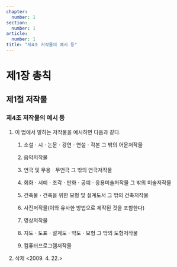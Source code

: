 ```yaml
---
chapter:
  number: 1
section:
  number: 1
article:
  number: 1
title: "제4조 저작물의 예시 등"
---
```


# 제1장 총칙

## 제1절 저작물

### 제4조 저작물의 예시 등

1. 이 법에서 말하는 저작물을 예시하면 다음과 같다.

    1. 소설ㆍ시ㆍ논문ㆍ강연ㆍ연설ㆍ각본 그 밖의 어문저작물

    2. 음악저작물

    3. 연극 및 무용ㆍ무언극 그 밖의 연극저작물

    4. 회화ㆍ서예ㆍ조각ㆍ판화ㆍ공예ㆍ응용미술저작물 그 밖의 미술저작물

    5. 건축물ㆍ건축을 위한 모형 및 설계도서 그 밖의 건축저작물

    6. 사진저작물(이와 유사한 방법으로 제작된 것을 포함한다)

    7. 영상저작물

    8. 지도ㆍ도표ㆍ설계도ㆍ약도ㆍ모형 그 밖의 도형저작물

    9. 컴퓨터프로그램저작물

2. 삭제 <2009. 4. 22.>
